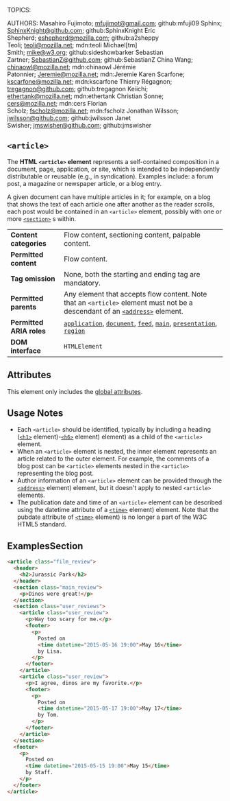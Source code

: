TOPICS: <article>
AUTHORS: Masahiro Fujimoto; mfujimot@gmail.com; github:mfuji09
         Sphinx; SphinxKnight@github.com; github:SphinxKnight
         Eric Shepherd; eshepherd@mozilla.com; github:a2sheppy
         Teoli; teoli@mozilla.net; mdn:teoli
         Michael[tm] Smith; mike@w3.org; github:sideshowbarker
         Sebastian Zartner; SebastianZ@github.com; github:SebastianZ
         China Wang; chinaowl@mozilla.net; mdn:chinaowl
         Jérémie Patonnier; Jeremie@mozilla.net; mdn:Jeremie
         Karen Scarfone; kscarfone@mozilla.net; mdn:kscarfone
         Thierry Régagnon; tregagnon@github.com; github:tregagnon
         Keiichi; ethertank@mozilla.net; mdn:ethertank
         Christian Sonne; cers@mozilla.net; mdn:cers
         Florian Scholz; fscholz@mozilla.net; mdn:fscholz
         Jonathan Wilsson; jwilsson@github.com; github:jwilsson
         Janet Swisher; jmswisher@github.com; github:jmswisher

# `<article>`

The **HTML `<article>` element** represents a self-contained composition in a document, page,
application, or site, which is intended to be independently distributable or
reusable (e.g., in syndication). Examples include: a forum post,
a magazine or newspaper article, or a blog entry.

A given document can have multiple articles in it; for example, on a blog that shows the text of
each article one after another as the reader scrolls, each post would be contained
in an `<article>` element, possibly with one or more [`<section>`](/en/webfrontend/<section>) s within.

|  |  |
| :-- | :-- |
| **Content categories** | Flow content, sectioning content, palpable content. |
| **Permitted content** | Flow content. |
| **Tag omission** | None, both the starting and ending tag are mandatory.
| **Permitted parents** | Any element that accepts flow content. Note that an `<article>` element must not be a descendant of an [`<address>`](/en/webfrontend/<address>) element.
| **Permitted ARIA roles** | [`application`](https://w3c.github.io/aria/#application), [`document`](https://w3c.github.io/aria/#document), [`feed`](https://w3c.github.io/aria/#feed), [`main`](https://w3c.github.io/aria/#main), [`presentation`](https://w3c.github.io/aria/#presentation), [`region`](https://w3c.github.io/aria/#region)
| **DOM interface** | `HTMLElement` |

## Attributes

This element only includes the [global attributes](https://wiki.developer.mozilla.org/en-US/docs/HTML/Global_attributes).

## Usage Notes

- Each `<article>` should be identified, typically by including a heading
([`<h1>`](/en/webfrontend/<h1>) element)-[`<h6>`](/en/webfrontend/<h6>) element) element)
as a child of the `<article>` element.
- When an `<article>` element is nested, the inner element represents an article related to the
outer element. For example, the comments of a blog post can be `<article>`
elements nested in the `<article>` representing the blog post.
- Author information of an `<article>` element can be provided through the
[`<address>`](/en/webfrontend/<address>) element) element,
but it doesn't apply to nested `<article>` elements.
- The publication date and time of an `<article>` element can be described using the datetime
attribute of a [`<time>`](/en/webfrontend/<time>) element) element. Note that the pubdate attribute
of [`<time>`](/en/webfrontend/<time>) element)
is no longer a part of the W3C HTML5 standard.

## ExamplesSection

```html
<article class="film_review">
  <header>
    <h2>Jurassic Park</h2>
  </header>
  <section class="main_review">
    <p>Dinos were great!</p>
  </section>
  <section class="user_reviews">
    <article class="user_review">
      <p>Way too scary for me.</p>
      <footer>
        <p>
          Posted on
          <time datetime="2015-05-16 19:00">May 16</time>
          by Lisa.
        </p>
      </footer>
    </article>
    <article class="user_review">
      <p>I agree, dinos are my favorite.</p>
      <footer>
        <p>
          Posted on
          <time datetime="2015-05-17 19:00">May 17</time>
          by Tom.
        </p>
      </footer>
    </article>
  </section>
  <footer>
    <p>
      Posted on
      <time datetime="2015-05-15 19:00">May 15</time>
      by Staff.
    </p>
  </footer>
</article>
```
